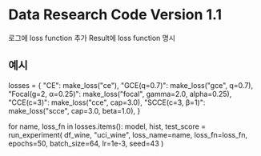 # Data Research Code Version 1.1 #
로그에 loss function 추가
Result에 loss function 명시

## 예시 ##
losses = {
    "CE": make_loss("ce"),
    "GCE(q=0.7)": make_loss("gce", q=0.7),
    "Focal(g=2, α=0.25)": make_loss("focal", gamma=2.0, alpha=0.25),
    "CCE(c=3)": make_loss("cce", cap=3.0),
    "SCCE(c=3, β=1)": make_loss("scce", cap=3.0, beta=1.0),
}

for name, loss_fn in losses.items():
    model, hist, test_score = run_experiment(
        df_wine, "uci_wine",
        loss_name=name,
        loss_fn=loss_fn, epochs=50, batch_size=64, lr=1e-3, seed=43
    )
